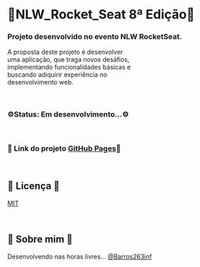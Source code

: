 # 🚀NLW_Rocket_Seat 8ª Edição🚀
### Projeto desenvolvido no evento NLW RocketSeat.
A proposta deste projeto é desenvolver <br>
uma aplicação, que traga novos desáfios, <br>
implementando funcionalidades básicas e <br>
buscando adiquirir experiência no <br>
desenvolvimento web. <br>

<br>

### ⚙️Status: Em desenvolvimento...⚙️

<br>

### 🔗 Link do projeto [GitHub Pages](https://barros263inf.github.io/nlw_rocket_seat/)🔗

<br>

## 📄 Licença 📄

[MIT](https://choosealicense.com/licenses/mit/)

<br>

## 🤘 Sobre mim 🎸 
Desenvolvendo nas horas livres...
[@Barros263inf](https://www.github.com/Barros263inf)
